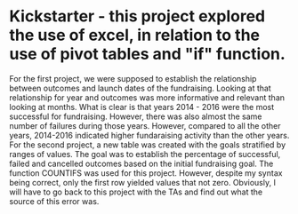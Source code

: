 # Kickstarter - this project explored the use of excel, in relation to the use of pivot tables and "if" function.

For the first project, we were supposed to establish the relationship between outcomes and launch dates of the fundraising. Looking at that relationship for year and outcomes was more informative and relevant than looking at months. What is clear is that years 2014 - 2016 were the most successful for fundraising. However, there was also almost the same number of failures during those years. However, compared to all the other years, 2014-2016 indicated higher fundaraising activity than the other years.
For the second project, a new table was created with the goals stratified by ranges of values. The goal was to establish the percentage of successful, failed and cancelled outcomes based on the initial fundraising goal. The function COUNTIFS was used for this project. However, despite my syntax being correct, only the first row yielded values that not zero. Obviously, I will have to go back to this project with the TAs and find out what the source of this error was. 
